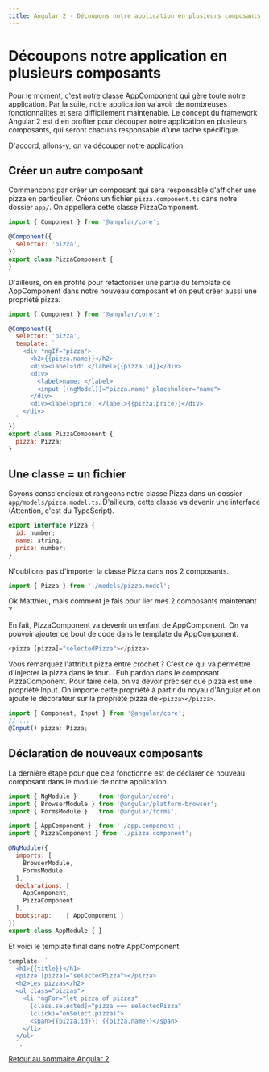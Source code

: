 ```yaml
---
title: Angular 2 - Découpons notre application en plusieurs composants
---
```


# Découpons notre application en plusieurs composants

Pour le moment, c'est notre classe AppComponent qui gère toute notre application. Par la suite, notre application va avoir de nombreuses fonctionnalités et sera difficilement maintenable. Le concept du framework Angular 2 est d'en profiter pour découper notre application en plusieurs composants, qui seront chacuns responsable d'une tache spécifique.

D'accord, allons-y, on va découper notre application.

## Créer un autre composant

Commencons par créer un composant qui sera responsable d'afficher une pizza en particulier. Créons un fichier ```pizza.component.ts``` dans notre dossier ```app/```. On appellera cette classe PizzaComponent.

```js
import { Component } from '@angular/core';

@Component({
  selector: 'pizza',
})
export class PizzaComponent {
}
```

D'ailleurs, on en profite pour refactoriser une partie du template de AppComponent dans notre nouveau composant et on peut créer aussi une propriété pizza.

```js
import { Component } from '@angular/core';

@Component({
  selector: 'pizza',
  template: `
    <div *ngIf="pizza">
      <h2>{{pizza.name}}</h2>
      <div><label>id: </label>{{pizza.id}}</div>
      <div>
        <label>name: </label>
        <input [(ngModel)]="pizza.name" placeholder="name">
      </div>
      <div><label>price: </label>{{pizza.price}}</div>
    </div>
  `
})
export class PizzaComponent {
  pizza: Pizza;
}
```

## Une classe = un fichier

Soyons consciencieux et rangeons notre classe Pizza dans un dossier ```app/models/pizza.model.ts```. D'ailleurs, cette classe va devenir une interface (Attention, c'est du TypeScript).

```js
export interface Pizza {
  id: number;
  name: string;
  price: number;
}
```

N'oublions pas d'importer la classe Pizza dans nos 2 composants.

```js
import { Pizza } from './models/pizza.model';
```

Ok Matthieu, mais comment je fais pour lier mes 2 composants maintenant ?

En fait, PizzaComponent va devenir un enfant de AppComponent. On va pouvoir ajouter ce bout de code dans le template du AppComponent.

```js
<pizza [pizza]="selectedPizza"></pizza>
```

Vous remarquez l'attribut pizza entre crochet ? C'est ce qui va permettre d'injecter la pizza dans le four... Euh pardon dans le composant PizzaComponent. Pour faire cela, on va devoir préciser que pizza est une propriété Input. On importe cette propriété à partir du noyau d'Angular et on ajoute le décorateur sur la propriété pizza de ```<pizza></pizza>```.

```js
import { Component, Input } from '@angular/core';
// ...
@Input() pizza: Pizza;
```

## Déclaration de nouveaux composants

La dernière étape pour que cela fonctionne est de déclarer ce nouveau composant dans le module de notre application.

```js
import { NgModule }      from '@angular/core';
import { BrowserModule } from '@angular/platform-browser';
import { FormsModule }   from '@angular/forms';

import { AppComponent }  from './app.component';
import { PizzaComponent } from './pizza.component';

@NgModule({
  imports: [
    BrowserModule,
    FormsModule
  ],
  declarations: [
    AppComponent,
    PizzaComponent
  ],
  bootstrap:    [ AppComponent ]
})
export class AppModule { }
```

Et voici le template final dans notre AppComponent.

```js
template: `
  <h1>{{title}}</h1>
  <pizza [pizza]="selectedPizza"></pizza>
  <h2>Les pizzas</h2>
  <ul class="pizzas">
    <li *ngFor="let pizza of pizzas"
      [class.selected]="pizza === selectedPizza"
      (click)="onSelect(pizza)">
      <span>{{pizza.id}}: {{pizza.name}}</span>
    </li>
  </ul>
  `,
```

<a href="../angular2">Retour au sommaire Angular 2</a>.
